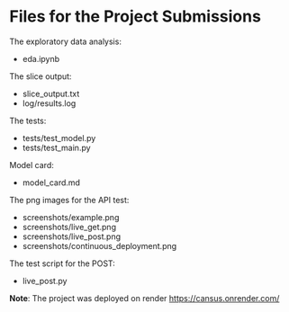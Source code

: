 # Files for the Project Submissions

The exploratory data analysis:
* eda.ipynb

The slice output:
* slice_output.txt
* log/results.log

The tests:
* tests/test_model.py
* tests/test_main.py

Model card:
* model_card.md

The png images for the API test:
* screenshots/example.png
* screenshots/live_get.png
* screenshots/live_post.png
* screenshots/continuous_deployment.png

The test script for the POST:
* live_post.py

**Note**: The project was deployed on render
https://cansus.onrender.com/

